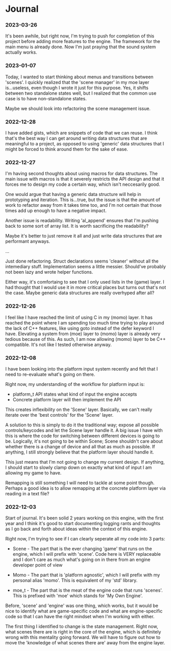 # Journal

### 2023-03-26
It's been awhile, but right now, I'm trying to push for completion of this project before adding more features to the engine. 
The framework for the main menu is already done.
Now I'm just praying that the sound system actually works.


### 2023-01-07
Today, I wanted to start thinking about menus and transitions between 'scenes'.
I quickly realized that the 'scene manager' in my moe layer is...useless, even though I wrote it just for this purpose. 
Yes, it shifts between two standalone states well, but I realized that the common use case is to have non-standalone states.

Maybe we should look into refactoring the scene management issue.


### 2022-12-28
I have added gists, which are snippets of code that we can reuse. 
I think that's the best way I can get around writing data structures that are meaningful to a project, as opposed to using 'generic' data structures that I might be forced to think around them for the sake of ease.

### 2022-12-27
I'm having second thoughts about using macros for data structures. 
The main issue with macros is that it severely restricts the API design and that it forces me to design my code a certain way, which isn't neccesarily good.

One would argue that having a generic data structure will help in prototyping and iteration. 
This is...true, but the issue is that the amount of work to refactor away from it takes time too, and I'm not certain that those times add up enough to have a negative impact.  

Another issue is readability. 
Writing 'al_append' ensures that I'm pushing back to some sort of array list. 
It is worth sacrificing the readability?

Maybe it's better to just remove it all and just write data structures that are performant anyways.

...

Just done refactoring. 
Struct declarations seems 'cleaner' without all the intemediary stuff.
Implementation seems a little messier.
Should've probably not been lazy and wrote helper functions.

Either way, it's comfortaing to see that I only used lists in the (game) layer.
I had thought that I would use it in more critical places but turns out that's not the case.
Maybe generic data structures are really overhyped after all?


### 2022-12-26
I feel like I have reached the limit of using C in my (momo) layer. 
It has reached the point where I am spending too much time trying to play around the lack of C++ features, like using goto instead of the defer keyword I have. 
Elevating a system from (moe) layer to (momo) layer is already very tedious because of this.
As such, I am now allowing (momo) layer to be C++ compatible. 
It's not like I tested otherwise anyway.

### 2022-12-08
I have been looking into the platform input system recently and felt that I need to re-evaluate what's going on there.

Right now, my understanding of the workflow for platform input is:
- platform_t API states what kind of input the engine accepts
- Concrete platform layer will then implement the API

This creates inflexibility on the 'Scene' layer.
Basically, we can't really iterate over the 'best controls' for the 'Scene' layer.

A solution to this is simply to do it the traditional way; expose all possible controls/keycodes and let the Scene layer handle it.
A big issue I have with this is where the code for switching between different devices is going to be.
Logically, it's not going to be within Scene; Scene shouldn't care about whether there is a change of device and all that as much as possible. If anything, I still strongly believe that the platform layer should handle it.

This just means that I'm not going to change my current design. 
If anything, I should start to slowly clamp down on exactly what kind of input I am allowing my game to have.

Remapping is still something I will need to tackle at some point though. 
Perhaps a good idea is to allow remapping at the concrete platform layer via reading in a text file?

### 2022-12-03

Start of journal. 
It's been solid 2 years working on this engine, with the first year  and I think it's good to start documenting logging rants and thoughts as I go back and forth about ideas within the context of this engine.

Right now, I'm trying to see if I can clearly seperate all my code into 3 parts:

* Scene - The part that is the ever changing 'game' that runs on the engine, which I will prefix with 'scene'. Code here is VERY replaceable and I don't care as much what's going on in there from an engine developer point of view

* Momo - The part that is 'platform agnostic', which I will prefix with my personal alias 'momo'. This is equivalent of my 'std' library.

* moe_t - The part that is the meat of the engine code that runs 'scenes'. This is prefixed with 'moe' which stands for 'My Own Engine'.

Before, 'scene' and 'engine' was one thing, which works, but it would be nice to identify what are game-specific code and what are engine-specific code so that I can have the right mindset when I'm working with either.

The first thing I identified to change is the state management. Right now, what scenes there are is right in the core of the engine, which is definitely wrong with this mentality going forward. We will have to figure out how to move the 'knowledge of what scenes there are' away from the engine layer.



